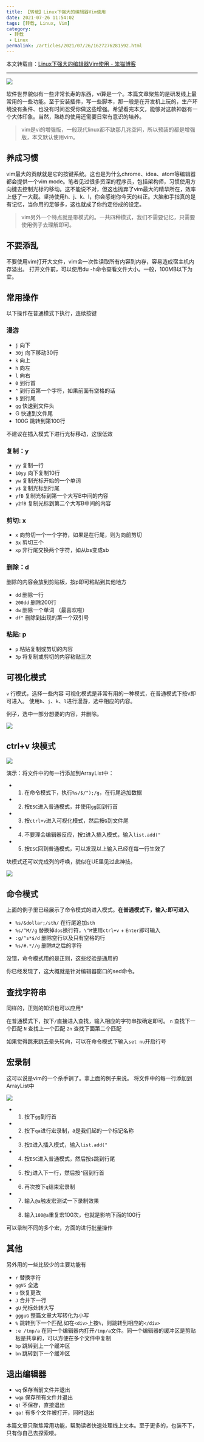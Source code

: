 ```yaml
---
title: 【转载】Linux下强大的编辑器Vim使用
date: 2021-07-26 11:54:02
tags: [转载, Linux, Vim]
category:
 - 转载
 - Linux
permalink: /articles/2021/07/26/1627276281592.html
---
```


本文转载自：[Linux下强大的编辑器Vim使用 - 笨猫博客](https://www.nbmao.com/archives/4846)

---

![](https://www.nbmao.com/wp-content/uploads/2021/07/62c03-1382341861.png)

软件世界貌似有一些非常长寿的东西，vi算是一个。本篇文章聚焦的是研发线上最常用的一些功能。至于安装插件，写一些脚本，那一般是在开发机上玩的，生产环境没有条件、也没有时间忍受你做这些增强。希望看完本文，能够对这款神器有一个大体印象。当然，熟练的使用还需要日常有意识的培养。

> vim是vi的增强版，一般现代linux都不缺那几兆空间，所以预装的都是增强版，本文默认使用vim。


<!-- more -->


## 养成习惯

vim最大的贡献就是它的按键系统。这也是为什么chrome、idea、atom等编辑器都会提供一个vim mode。笔者见过很多资深的程序员，包括架构师，习惯使用方向键去控制光标的移动。这不能说不对，但这也抛弃了vim最大的精华所在，效率上低了一大截。坚持使用h、j、k、l，你会感谢你今天的纠正。大脑和手指真的是有记忆，当你用的足够多，这也就成了你约定俗成的设定。

> vim另外一个特点就是带模式的。一共四种模式，我们不需要记忆，只需要使用例子去理解即可。

## 不要添乱

不要使用vim打开大文件，vim会一次性读取所有内容到内存，容易造成宿主机内存溢出。
打开文件前，可以使用du -h命令查看文件大小。一般，100MB以下为宜。

## 常用操作

以下操作在普通模式下执行，连续按键

### 漫游

* `j` 向下
* `30j` 向下移动30行
* `k` 向上
* `h` 向左
* `l` 向右
* `0` 到行首
* `^` 到行首第一个字符，如果前面有空格的话
* `$` 到行尾
* `gg` 快速到文件头
* G 快速到文件尾
* 100G 跳转到第100行

不建议在插入模式下进行光标移动，这很低效

### 复制：y

* `yy` 复制一行
* `10yy` 向下复制10行
* `yw` 复制光标开始的一个单词
* `y$` 复制光标到行尾
* `yfB` 复制光标到第一个大写B中间的内容
* `y2fB` 复制光标到第二个大写B中间的内容

### 剪切: x

* `x` 向剪切一个一个字符，如果是在行尾，则为向前剪切
* `3x` 剪切三个
* `xp` 非行尾交换两个字符，如从bs变成sb

### 删除：d

删除的内容会放到剪贴板，按p即可粘贴到其他地方

* `dd` 删除一行
* `200dd` 删除200行
* `dw` 删除一个单词 （最喜欢啦）
* `df"` 删除到出现的第一个双引号

### 粘贴: p

* `p` 粘贴复制或剪切的内容
* `3p` 将复制或剪切的内容粘贴三次

## 可视化模式

`v` 行模式，选择一些内容
可视化模式是非常有用的一种模式，在普通模式下按v即可进入。
使用`h`、`j`、`k`、`l`进行漫游，选中相应的内容。

例子，选中一部分想要的内容，并删除。

![](https://www.nbmao.com/wp-content/uploads/2021/07/4e72e-3777600350.gif)

## ctrl+v 块模式

![](https://www.nbmao.com/wp-content/uploads/2021/07/51459-1975096714.gif)

演示：将文件中的每一行添加到ArrayList中：

* 1) 在命令模式下，执行`%s/$/");/g`，在行尾追加数据
* 2) 按`ESC`进入普通模式，并使用`gg`回到行首
* 3) 按`ctrl+v`进入可视化模式，然后按`G`到文件尾
* 4) 不要理会编辑器反应，按`I`进入插入模式，输入`list.add("`
* 5) 按`ESC`回到普通模式，可以发现以上输入已经在每一行生效了

块模式还可以完成列的呼唤，貌似在UE里见过此神技。

![](https://www.nbmao.com/wp-content/uploads/2021/07/dd6a2-2657902141.gif)

## 命令模式

上面的例子里已经展示了命令模式的进入模式。**在普通模式下，输入:即可进入**

* `%s/&dollar;/sth/` 在行尾追加`sth`
* `%s/^M//g` 替换掉`dos`换行符，`\^M`使用`ctrl+v` + `Enter`即可输入
* `:g/^s*$/d` 删除空行以及只有空格的行
* `%s/#.*//g` 删除#之后的字符

没错，命令模式用的是正则，这些经验是通用的

你已经发现了，这大概就是针对编辑器窗口的sed命令。

## 查找字符串

同样的，正则的知识也可以应用*

在普通模式下，按下`/`直接进入查找，输入相应的字符串按确定即可。
`n` 查找下一个匹配
`N` 查找上一个匹配
`2n` 查找下面第二个匹配

如果觉得跳来跳去晕头转向，可以在命令模式下输入`set nu`开启行号

## 宏录制

这可以说是vim的一个杀手锏了。拿上面的例子来说。
将文件中的每一行添加到ArrayList中

![](https://www.nbmao.com/wp-content/uploads/2021/07/2a9da-3873867938.gif)

* 1) 按下`gg`到行首
* 2) 按下`qa`进行宏录制，a是我们起的一个标记名称
* 3) 按`I`进入插入模式，输入`list.add("`
* 4) 按`ESC`进入普通模式，然后按`$`跳到行尾
* 5) 按`j`进入下一行，然后按`^`回到行首
* 6) 再次按下`q`结束宏录制
* 7) 输入`@a`触发宏测试一下录制效果
* 8) 输入`100@a`重复宏100次，也就是影响下面的100行

可以录制不同的多个宏，方面的进行批量操作

## 其他

另外用的一些比较少的主要功能有

* `r` 替换字符
* `ggVG` 全选
* `u` 恢复更改
* `J` 合并下一行
* `gU` 光标处转大写
* `ggguG` 整篇文章大写转化为小写
* `%` 跳转到下一个匹配,如在`<div>`上按`%`，则跳转到相应的`</div>`
* `:e /tmp/a` 在同一个编辑器内打开`/tmp/a`文件。同一个编辑器的缓冲区是剪贴板是共享的，可以方便在多个文件中复制
* `bp` 跳转到上一个缓冲区
* `bn` 跳转到下一个缓冲区

## 退出编辑器

* `wq` 保存当前文件并退出
* `wqa` 保存所有文件并退出
* `q!` 不保存，直接退出
* `qa!` 有多个文件被打开，同时退出

本篇文章只聚焦常用功能，帮助读者快速处理线上文本。至于更多的，也装不下，只有你自己去探索喽。
